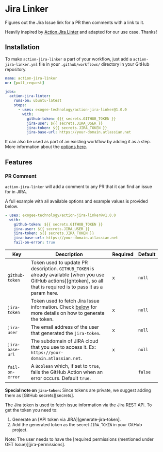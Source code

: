 # Jira Linker

Figures out the Jira Issue link for a PR then comments with a link to it.

Heavily inspired by [Action Jira Linter](https://github.com/jira-tools/action-jira-linker) and adapted for our use case. Thanks!

## Installation

To make `action-jira-linker` a part of your workflow, just add a
`action-jira-linker.yml` file in your `.github/workflows/` directory in your
GitHub repository.

```yml
name: action-jira-linker
on: [pull_request]

jobs:
  action-jira-linter:
    runs-on: ubuntu-latest
    steps:
      - uses: exogee-technology/action-jira-linker@1.0.0
        with:
          github-token: ${{ secrets.GITHUB_TOKEN }}
          jira-user: ${{ secrets.JIRA_USER }}
          jira-token: ${{ secrets.JIRA_TOKEN }}
          jira-base-url: https://your-domain.atlassian.net
```

It can also be used as part of an existing workflow by adding it as a step. More
information about the [options here](#options).

## Features

### PR Comment

`action-jira-linker` will add a comment to any PR that it can find an issue for in JIRA.

A full example with all available options and example values is provided below.

```yml
- uses: exogee-technology/action-jira-linker@v1.0.0
  with:
    github-token: ${{ secrets.GITHUB_TOKEN }}
    jira-user: ${{ secrets.JIRA_USER }}
    jira-token: ${{ secrets.JIRA_TOKEN }}
    jira-base-url: https://your-domain.atlassian.net
    fail-on-error: true
```

| Key             | Description                                                                                                                                                             | Required | Default |
| --------------- | ----------------------------------------------------------------------------------------------------------------------------------------------------------------------- | -------- | ------- |
| `github-token`  | Token used to update PR description. `GITHUB_TOKEN` is already available [when you use GitHub actions][ghtoken], so all that is required is to pass it as a param here. | x        | `null`  |
| `jira-token`    | Token used to fetch Jira Issue information. Check [below](#jira-token) for more details on how to generate the token.                                                   | x        | `null`  |
| `jira-user`     | The email address of the user that generated the `jira-token`.                                                                                                          | x        | `null`  |
| `jira-base-url` | The subdomain of JIRA cloud that you use to access it. Ex: `https://your-domain.atlassian.net`.                                                                         | x        | `null`  |
| `fail-on-error` | A `Boolean` which, if set to `true`, fails the GitHub Action when an error occurs. Default `true`.                                                                      |          | `false` |

**Special note on `jira-token`:** Since tokens are private, we suggest adding
them as [GitHub secrets][secrets].

The Jira token is used to fetch issue information via the Jira REST API. To get
the token you need to:

1. Generate an [API token via JIRA][generate-jira-token].
2. Add the generated token as the secret `JIRA_TOKEN` in your GitHub project.

Note: The user needs to have the [required permissions (mentioned under GET
Issue)][jira-permissions].
